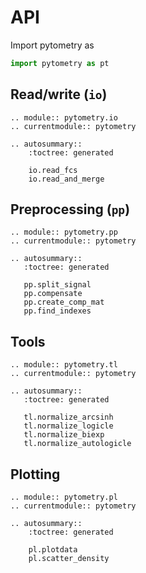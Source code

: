 # API

Import pytometry as

```python
import pytometry as pt
```

## Read/write (`io`)

```{eval-rst}
.. module:: pytometry.io
.. currentmodule:: pytometry

.. autosummary::
    :toctree: generated

    io.read_fcs
    io.read_and_merge
```

## Preprocessing (`pp`)

```{eval-rst}
.. module:: pytometry.pp
.. currentmodule:: pytometry

.. autosummary::
   :toctree: generated

   pp.split_signal
   pp.compensate
   pp.create_comp_mat
   pp.find_indexes
```

## Tools

```{eval-rst}
.. module:: pytometry.tl
.. currentmodule:: pytometry

.. autosummary::
   :toctree: generated

   tl.normalize_arcsinh
   tl.normalize_logicle
   tl.normalize_biexp
   tl.normalize_autologicle
```

## Plotting

```{eval-rst}
.. module:: pytometry.pl
.. currentmodule:: pytometry

.. autosummary::
    :toctree: generated

    pl.plotdata
    pl.scatter_density
```
